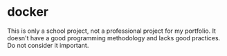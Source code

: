 # docker
This is only a school project, not a professional project for my portfolio. It doesn't have a good programming methodology and lacks good practices. Do not consider it important.
